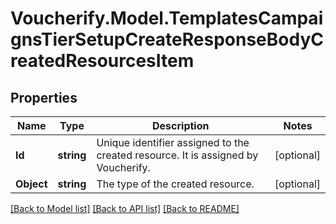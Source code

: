 # Voucherify.Model.TemplatesCampaignsTierSetupCreateResponseBodyCreatedResourcesItem

## Properties

Name | Type | Description | Notes
------------ | ------------- | ------------- | -------------
**Id** | **string** | Unique identifier assigned to the created resource. It is assigned by Voucherify. | [optional] 
**Object** | **string** | The type of the created resource. | [optional] 

[[Back to Model list]](../README.md#documentation-for-models) [[Back to API list]](../README.md#documentation-for-api-endpoints) [[Back to README]](../README.md)

